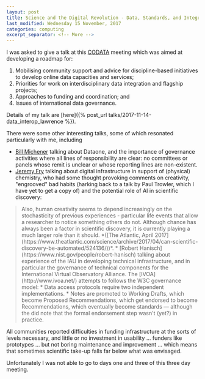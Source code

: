 ```yaml
---
layout: post
title: Science and the Digital Revolution - Data, Standards, and Integration
last_modified: Wednesday 15 November, 2017
categories: computing
excerpt_separator: <!-- More -->
---
```


I was asked to give a talk at this [CODATA](http://www.codata.org/) meeting which was aimed at developing a roadmap for:1. Mobilising community support and advice for discipline-based initiatives to develop online data capacities and services;1. Priorities for work on interdisciplinary data integration and flagship projects;1. Approaches to funding and coordination; and1. Issues of international data governance.

Details of my talk are [here]({% post_url talks/2017-11-14-data_interop_lawrence %}).
<!-- More -->
There were some other interesting talks, some of which resonated particularly with me, including
*  [Bill Michener](https://www.dataone.org/organization/executive-team/william-bill-michener) talking about Dataone, and the importance of governance activities where all lines of responsibility are clear: no committees or panels whose remit is unclear or whose reporting lines are non-existent.
* [Jeremy Fry](https://www.southampton.ac.uk/chemistry/about/staff/jgf.page) talking about digital infrastructure in support of (physical) chemistry, who had some thought provoking comments on creativity, "engrooved" bad habits (harking back to a talk by Paul Trowler, which I have yet to get a copy of) and the potential role of AI in scientific discovery:<blockquote> Also, human creativity seems to depend increasingly on the stochasticity of previous experiences - particular life events that allow a researcher to notice something others do not. Although chance has always been a factor in scientific discovery, it is currently playing a much larger role than it should. *([The Atlantic, April 2017](https://www.theatlantic.com/science/archive/2017/04/can-scientific-discovery-be-automated/524136/))*.
* [Robert Hanisch](https://www.nist.gov/people/robert-hanisch)  talking about experience of the IAU in developing technical infrastructure, and in particular the governance of technical components for the International Virtual Observatory Alliance. The  [IVOA](http://www.ivoa.net/) attempts to follows the W3C governance model:
    * Data access protocols require two independent implementations.
    * Notes are promoted to Working Drafts, which become Proposed Recommendations, which get endorsed to become Recommendations, which eventually become standards &#151; although the did note that the formal endorsement step wasn't (yet?) in practice.
</blockquote>

All communities reported difficulties in funding infrastructure at the sorts of levels necessary, and little or no investment in usability ... funders like prototypes ... but not boring maintenance and improvement ... which means that sometimes scientific take-up falls far below what was envisaged.

Unfortunately I was not able to go to days one and three of this three day meeting.
